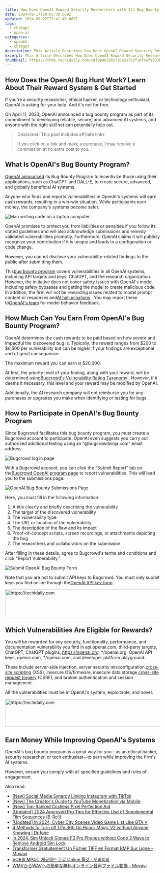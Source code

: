 ```yaml
---
title: How Does OpenAI Reward Security Researchers with Its Bug Bounty Scheme?
date: 2024-09-17T20:05:39.609Z
updated: 2024-09-22T22:41:40.069Z
tags:
  - chatgpt
  - open-ai
categories:
  - openAI
  - chatgpt
description: This Article Describes How Does OpenAI Reward Security Researchers with Its Bug Bounty Scheme?
excerpt: This Article Describes How Does OpenAI Reward Security Researchers with Its Bug Bounty Scheme?
thumbnail: https://thmb.techidaily.com/cdf09465082716a317b2f16f4ef99338eb56d0b864c0910b3b97914866d756b0.jpg
---
```


## How Does the OpenAI Bug Hunt Work? Learn About Their Reward System & Get Started

 If you're a security researcher, ethical hacker, or technology enthusiast, OpenAI is asking for your help. And it's not for free.

 On April 11, 2023, OpenAI announced a bug bounty program as part of its commitment to developing reliable, secure, and advanced AI systems, and anyone with the right skill set can potentially help out.

>  Disclaimer: This post includes affiliate links
>
>  If you click on a link and make a purchase, I may receive a commission at no extra cost to you.
>

## What Is OpenAI's Bug Bounty Program?

[OpenAI announced](https://openai.com/blog/bug-bounty-program) its Bug Bounty Program to incentivize those using their applications, such as ChatGPT and DALL-E, to create secure, advanced, and globally beneficial AI systems.

 Anyone who finds and reports vulnerabilities in OpenAI's systems will earn cash rewards, resulting in a win-win situation. While participants earn money, the company's systems become safer.

![Man writing code on a laptop computer](https://static1.makeuseofimages.com/wordpress/wp-content/uploads/2022/11/bug-bounty-programs.jpg)

 OpenAI promises to protect you from liabilities or penalties if you follow its stated guidelines and will also acknowledge submissions and remedy validated vulnerabilities promptly. Furthermore, OpenAI claims it will publicly recognize your contribution if it is unique and leads to a configuration or code change.

 However, you cannot disclose your vulnerability-related findings to the public after submitting them.

 This[bug bounty program](https://www.makeuseof.com/bug-bounty-programs/) covers vulnerabilities in all OpenAI systems, including API targets and keys, ChatGPT, and the research organization. However, the initiative does not cover safety issues with OpenAI's model, including safety bypasses and getting the model to create malicious code. In addition, the firm will not be rewarding issues related to model prompt content or responses and[AI hallucinations](https://www.makeuseof.com/what-is-ai-hallucination-and-how-do-you-spot-it/) . You may report these to[OpenAI's team](https://openai.com/form/model-behavior-feedback) for model behavior feedback.

## How Much Can You Earn From OpenAI's Bug Bounty Program?

 OpenAI determines the cash rewards to be paid based on how severe and impactful the discovered bug is. Typically, the reward ranges from $200 to $6,500 per vulnerability but can be higher if your findings are exceptional and of great consequence.

The maximum reward you can earn is $20,000.

 At first, the priority level of your finding, along with your reward, will be determined using[Bugcrowd's Vulnerability Rating Taxonomy](https://bugcrowd.com/vulnerability-rating-taxonomy) . However, if it deems it necessary, this level and your reward may be modified by OpenAI.

 Additionally, the AI research company will not reimburse you for any purchases or upgrades you make when identifying or testing for bugs.

## How to Participate in OpenAI's Bug Bounty Program

 Since Bugcrowd facilitates this bug bounty program, you must create a Bugcrowd account to participate. OpenAI even suggests you carry out authorized additional testing using an "@bugcrowdninja.com" email address.

![Bugcrowd log in page](https://static1.makeuseofimages.com/wordpress/wp-content/uploads/2023/04/bugcrowd-log-in-page.jpg)

 With a Bugcrowd account, you can click the "Submit Report" tab on the[Bugcrowd OpenAI program page](https://bugcrowd.com/openai) to report vulnerabilities. This will lead you to the submissions page.

![OpenAI Bug Bounty Submissions Page](https://static1.makeuseofimages.com/wordpress/wp-content/uploads/2023/04/openai-bug-bounty-submissions-page.jpg)

Here, you must fill in the following information:

1. A title clearly and briefly describing the vulnerability
2. The target of the discovered vulnerability
3. The vulnerability type
4. The URL or location of the vulnerability
5. The description of the flaw and its impact
6. Proof-of-concept scripts, screen recordings, or attachments depicting the bug
7. The researchers and collaborators on the submission

 After filling in these details, agree to Bugcrowd's terms and conditions and click "Report Vulnerability."

![Submit OpenAI Bug Bounty Form](https://static1.makeuseofimages.com/wordpress/wp-content/uploads/2023/04/submit-openai-bug-bounty-form.jpg)

 Note that you are not to submit API keys to Bugcrowd. You must only submit keys you find online through the[OpenAI API key form](https://forms.gle/h8bQ5YKWzXb8FtrQ8) .

<!-- affiliate ads begin -->
<a href="https://unicoeye.pxf.io/c/5597632/2134495/18498" target="_top" id="2134495">
  <img src="//a.impactradius-go.com/display-ad/18498-2134495" border="0" alt="https://techidaily.com" width="728" height="90"/>
</a>
<img height="0" width="0" src="https://unicoeye.pxf.io/i/5597632/2134495/18498" style="position:absolute;visibility:hidden;" border="0" />
<!-- affiliate ads end -->

## Which Vulnerabilities Are Eligible for Rewards?

 You will be rewarded for any security, functionality, performance, and documentation vulnerability you find in api.openai.com, third-party targets, ChatGPT, ChatGPT plugins, <https://openai.org>, \*/openai.org, OpenAI API keys, openai.com, \*/openai.com, and developer platform playground.

 These include server-side injection, server security misconfiguration,[cross-site scripting](https://www.makeuseof.com/tag/crosssite-scripting-xss-security-threat/) (XSS), insecure OS/firmware, insecure data storage,[cross-site request forgery](https://www.makeuseof.com/what-are-csrf-attacks-and-how-can-you-prevent-them/) (CSRF), and broken authentication and session management.

 All the vulnerabilities must be in OpenAI's system, exploitable, and novel.

<!-- affiliate ads begin -->
<a href="https://malaysia-healthcare-travel-council.pxf.io/c/5597632/1557747/17382" target="_top" id="1557747">
  <img src="//a.impactradius-go.com/display-ad/17382-1557747" border="0" alt="https://techidaily.com" width="728" height="90"/>
</a>
<img height="0" width="0" src="https://malaysia-healthcare-travel-council.pxf.io/i/5597632/1557747/17382" style="position:absolute;visibility:hidden;" border="0" />
<!-- affiliate ads end -->

## Earn Money While Improving OpenAI's Systems

 OpenAI's bug bounty program is a great way for you—as an ethical hacker, security researcher, or tech enthusiast—to earn while improving the firm's AI systems.

 However, ensure you comply with all specified guidelines and rules of engagement.

<ins class="adsbygoogle"
     style="display:block"
     data-ad-format="autorelaxed"
     data-ad-client="ca-pub-7571918770474297"
     data-ad-slot="1223367746"></ins>

<ins class="adsbygoogle"
     style="display:block"
     data-ad-client="ca-pub-7571918770474297"
     data-ad-slot="8358498916"
     data-ad-format="auto"
     data-full-width-responsive="true"></ins>

<span class="atpl-alsoreadstyle">Also read:</span>
<div><ul>
<li><a href="https://extra-approaches.techidaily.com/new-social-media-synergy-linking-instagram-with-tiktok/"><u>[New] Social Media Synergy Linking Instagram with TikTok</u></a></li>
<li><a href="https://facebook-video-share.techidaily.com/new-the-creators-guide-to-youtube-monetization-via-mobile/"><u>[New] The Creator's Guide to YouTube Monetization via Mobile</u></a></li>
<li><a href="https://some-approaches.techidaily.com/new-top-ranked-costless-pixel-perfection-aid/"><u>[New] Top-Ranked Costless Pixel Perfection Aid</u></a></li>
<li><a href="https://article-tips.techidaily.com/updated-2024-approved-pro-tips-for-effective-use-of-supplemental-film-sequences-b-roll/"><u>[Updated] 2024 Approved Pro Tips for Effective Use of Supplemental Film Sequences (B-Roll)</u></a></li>
<li><a href="https://visual-screen-recording.techidaily.com/updated-in-2024-cyber-city-scenes-video-game-list-like-gta-v/"><u>[Updated] In 2024, Cyber City Scenes Video Game List Like GTA V</u></a></li>
<li><a href="https://location-fake.techidaily.com/4-methods-to-turn-off-life-360-on-honor-magic-v2-without-anyone-knowing-drfone-by-drfone-virtual-android/"><u>4 Methods to Turn off Life 360 On Honor Magic V2 without Anyone Knowing | Dr.fone</u></a></li>
<li><a href="https://sim-unlock.techidaily.com/in-2024-sim-unlock-gionee-f3-pro-phones-without-code-2-ways-to-remove-android-sim-lock-by-drfone-android/"><u>In 2024, Sim Unlock Gionee F3 Pro Phones without Code 2 Ways to Remove Android Sim Lock</u></a></li>
<li><a href="https://tech-haven.techidaily.com/transformer-gratuitement-un-fichier-tiff-en-format-bmp-sur-ligne-movavi/"><u>Transformer Gratuitement Un Fichier TIFF en Format BMP Sur Ligne - Movavi</u></a></li>
<li><a href="https://tech-haven.techidaily.com/vob-mp4-online/"><u>VOB를 MP4로 제공하는 무료 Online 툴킷 - 모바이비</u></a></li>
<li><a href="https://tech-haven.techidaily.com/wmvwav-movavi/"><u>WMVからWAVへの簡単な無料オンライン音声ファイル変換 - Movavi</u></a></li>
</ul></div>

